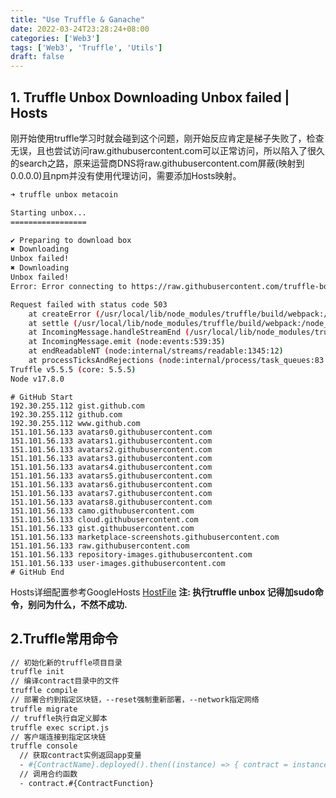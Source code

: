 ```yaml
---
title: "Use Truffle & Ganache"
date: 2022-03-24T23:28:24+08:00
categories: ['Web3']
tags: ['Web3', 'Truffle', 'Utils']
draft: false
---
```


## 1. Truffle Unbox Downloading Unbox failed | Hosts

刚开始使用truffle学习时就会碰到这个问题，刚开始反应肯定是梯子失败了，检查无误，且也尝试访问raw.githubusercontent.com可以正常访问，所以陷入了很久的search之路，原来运营商DNS将raw.githubusercontent.com屏蔽(映射到0.0.0.0)且npm并没有使用代理访问，需要添加Hosts映射。
``` bash
➜ truffle unbox metacoin

Starting unbox...
=================

✔ Preparing to download box
✖ Downloading
Unbox failed!
✖ Downloading
Unbox failed!
Error: Error connecting to https://raw.githubusercontent.com/truffle-box/metacoin-box/master/truffle-box.json. Please check your internet connection and try again.

Request failed with status code 503
    at createError (/usr/local/lib/node_modules/truffle/build/webpack:/node_modules/axios/lib/core/createError.js:16:1)
    at settle (/usr/local/lib/node_modules/truffle/build/webpack:/node_modules/axios/lib/core/settle.js:17:1)
    at IncomingMessage.handleStreamEnd (/usr/local/lib/node_modules/truffle/build/webpack:/node_modules/axios/lib/adapters/http.js:269:1)
    at IncomingMessage.emit (node:events:539:35)
    at endReadableNT (node:internal/streams/readable:1345:12)
    at processTicksAndRejections (node:internal/process/task_queues:83:21)
Truffle v5.5.5 (core: 5.5.5)
Node v17.8.0
```
```
# GitHub Start
192.30.255.112 gist.github.com
192.30.255.112 github.com
192.30.255.112 www.github.com
151.101.56.133 avatars0.githubusercontent.com
151.101.56.133 avatars1.githubusercontent.com
151.101.56.133 avatars2.githubusercontent.com
151.101.56.133 avatars3.githubusercontent.com
151.101.56.133 avatars4.githubusercontent.com
151.101.56.133 avatars5.githubusercontent.com
151.101.56.133 avatars6.githubusercontent.com
151.101.56.133 avatars7.githubusercontent.com
151.101.56.133 avatars8.githubusercontent.com
151.101.56.133 camo.githubusercontent.com
151.101.56.133 cloud.githubusercontent.com
151.101.56.133 gist.githubusercontent.com
151.101.56.133 marketplace-screenshots.githubusercontent.com
151.101.56.133 raw.githubusercontent.com
151.101.56.133 repository-images.githubusercontent.com
151.101.56.133 user-images.githubusercontent.com
# GitHub End
```
Hosts详细配置参考GoogleHosts [HostFile](https://raw.githubusercontent.com/googlehosts/hosts/master/hosts-files/hosts)
**注:  执行truffle unbox <box-name>记得加sudo命令，别问为什么，不然不成功.**

## 2.Truffle常用命令
``` bash
// 初始化新的truffle项目目录
truffle init
// 编译contract目录中的文件
truffle compile
// 部署合约到指定区块链，--reset强制重新部署，--network指定网络
truffle migrate
// truffle执行自定义脚本
truffle exec script.js
// 客户端连接到指定区块链
truffle console
  // 获取contract实例返回app变量
  - #{ContractName}.deployed().then((instance) => { contract = instance } )
  // 调用合约函数
  - contract.#{ContractFunction}
```
